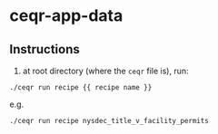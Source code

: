 # ceqr-app-data

## Instructions
1. at root directory (where the `ceqr` file is), run: 
```
./ceqr run recipe {{ recipe name }}
```
e.g.
```
./ceqr run recipe nysdec_title_v_facility_permits
```